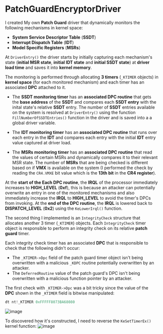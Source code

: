 # PatchGuardEncryptorDriver

I created My own **Patch Guard** driver that dynamically monitors the following mechanisms in kernel space:
- **System Service Descriptor Table** (**SSDT**)
- **Interrupt Dispatch Table** (**IDT**)
- **Model Specific Registers** (**MSRs**)

At `DriverEntry()` the driver starts by initially capturing each mechanism's state (**initial MSR state**, **initial IDT state** and **initial SSDT state**) at **driver load time** and saves it into **kernel memory**.

The monitoring is performed through allocating **3 timers** (`_KTIMER` objects) in **kernel space** (for each monitored mechanism) and each timer has an associated **DPC** attached to it.
- The **SSDT monitoring timer** has an **associated DPC routine** that gets the **base address** of the **SSDT** and compares each **SSDT entry** with the inital state's relative **SSDT** entry. The number of **SSDT** entries available on the system is resolved at `DriverEntry()` using the function `FillNumberOfSSDTEntries()` function in the driver and is saved into a a global driver variable.
   
- The **IDT monitoring timer** has an **associated DPC routine** that runs over each entry in the **IDT** and compares each entry with the initial **IDT** entry value captured at driver load.

- The **MSRs monitoring timer** has an **associated DPC routine** that read the values of certain MSRs and dynamically compares it to their relevant MSR state.
  The number of **MSRs** that are being checked is different based on if **VMX** is available on the system (I performed the check by reading the `CR4.VMXE` bit value which is the **13th bit** in the **CR4 register**).

At the **start of the Each DPC routine**, the **IRQL** of the processor immediately increases to **HIGH_LEVEL** (**0xf**), this is because an attacker can potentially overwrite an entry in one of the monitored mechanisms and also immediately increase the **IRQL** to **HIGH_LEVEL** to avoid the timer's DPCs from invoking.
At the **end of the DPC routine**, the **IRQL** is lowered back to **DISPATCH_LEVEL** (**0x2**) using the `KeLowerIrql()` function.

The second thing I implemented is an `IntegrityCheck` structure that allocates another 3 timer (`_KTIMER`) objects.
Each `IntegrityCheck` timer object is responsible to perform an integrity check on its relative **patch guard** timer.

Each integrity check timer has an associated **DPC** that is responsible to check that the following didn't occur:
- The `_KTIMER->Dpc` field of the patch guard timer object isn't being overwritten with a malicious `_KDPC` routine potentially overwritten by an attacker.
- The `DeferredRoutine` value of the patch guard's DPC isn't being overwritten with a malicious function pointer by an attacker.

The first check with `_KTIMER->Dpc` was a bit tricky since the value of the **DPC** shown in the `_KTIMER` field is bitwise manipulated:
```c++
dt nt!_KTIMER 0xFFFFF8073BA68080
```
![image](https://github.com/user-attachments/assets/c55d1597-541f-45f6-999c-3f0c49d6569c)

To discovered how it's constructed, I need to reverse the `KeSetTimerEx()` kernel function:
![image](https://github.com/user-attachments/assets/2651340f-f358-45e0-83b5-e80df180d2f7)

